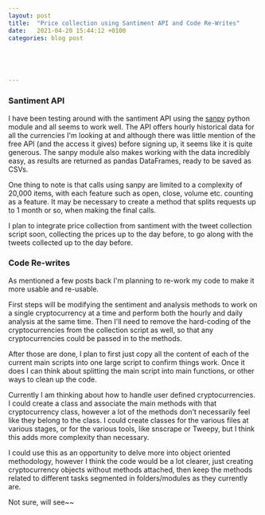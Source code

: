 ```yaml
---
layout: post
title:  "Price collection using Santiment API and Code Re-Writes"
date:   2021-04-20 15:44:12 +0100
categories: blog post





---
```


### Santiment API

I have been testing around with the santiment API using the [sanpy](https://github.com/santiment/sanpy) python module and all seems to work well. The API offers hourly historical data for all the currencies I'm looking at and although there was little mention of the free API (and the access it gives) before signing up, it seems like it is quite generous. The sanpy module also makes working with the data incredibly easy, as results are returned as pandas DataFrames, ready to be saved as CSVs.

One thing to note is that calls using sanpy are limited to a complexity of 20,000 items, with each feature such as open, close, volume etc. counting as a feature. It may be necessary to create a method that splits requests up to 1 month or so, when making the final calls.

I plan to integrate price collection from santiment with the tweet collection script soon, collecting the prices up to the day before, to go along with the tweets collected up to the day before.

### Code Re-writes

As mentioned a few posts back I'm planning to re-work my code to make it more usable and re-usable.

First steps will be modifying the sentiment and analysis methods to work on a single cryptocurrency at a time and perform both the hourly and daily analysis at the same time. Then I'll need to remove the hard-coding of the cryptocurrencies from the collection script as well, so that any cryptocurrencies could be passed in to the methods.

After those are done, I plan to first just copy all the content of each of the current main scripts into one large script to confirm things work. Once it does I can think about splitting the main script into main functions, or other ways to clean up the code.

Currently I am thinking about how to handle user defined cryptocurrencies. I could create a class and associate the main methods with that cryptocurrency class, however a lot of the methods don't necessarily feel like they belong to the class. I could create classes for the various files at various stages, or for the various tools, like snscrape or Tweepy, but I think this adds more complexity than necessary.

I could use this as an opportunity to delve more into object oriented methodology, however I think the code would be a lot clearer, just creating cryptocurrency objects without methods attached, then keep the methods related to different tasks segmented in folders/modules as they currently are.

Not sure, will see~~